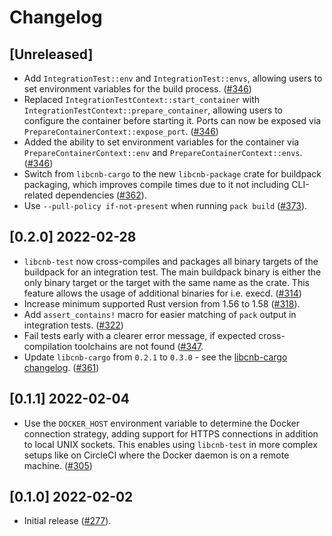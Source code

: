 # Changelog

## [Unreleased]

- Add `IntegrationTest::env` and `IntegrationTest::envs`, allowing users to set environment variables for the build process. ([#346](https://github.com/Malax/libcnb.rs/pull/346))
- Replaced `IntegrationTestContext::start_container` with `IntegrationTestContext::prepare_container`, allowing users to configure the container before starting it. Ports can now be exposed via `PrepareContainerContext::expose_port`. ([#346](https://github.com/Malax/libcnb.rs/pull/346))
- Added the ability to set environment variables for the container via `PrepareContainerContext::env` and `PrepareContainerContext::envs`. ([#346](https://github.com/Malax/libcnb.rs/pull/346))
- Switch from `libcnb-cargo` to the new `libcnb-package` crate for buildpack packaging, which improves compile times due to it not including CLI-related dependencies ([#362](https://github.com/Malax/libcnb.rs/pull/362)).
- Use `--pull-policy if-not-present` when running `pack build` ([#373](https://github.com/Malax/libcnb.rs/pull/373)).

## [0.2.0] 2022-02-28

- `libcnb-test` now cross-compiles and packages all binary targets of the buildpack for an integration test. The main buildpack binary is either the only binary target or the target with the same name as the crate. This feature allows the usage of additional binaries for i.e. execd. ([#314](https://github.com/Malax/libcnb.rs/pull/314))
- Increase minimum supported Rust version from 1.56 to 1.58 ([#318](https://github.com/Malax/libcnb.rs/pull/318)).
- Add `assert_contains!` macro for easier matching of `pack` output in integration tests. ([#322](https://github.com/Malax/libcnb.rs/pull/322))
- Fail tests early with a clearer error message, if expected cross-compilation toolchains are not found ([#347](https://github.com/Malax/libcnb.rs/pull/347).
- Update `libcnb-cargo` from `0.2.1` to `0.3.0` - see the [libcnb-cargo changelog](../libcnb-cargo/CHANGELOG.md#030-2022-02-28). ([#361](https://github.com/Malax/libcnb.rs/pull/361))

## [0.1.1] 2022-02-04

- Use the `DOCKER_HOST` environment variable to determine the Docker connection strategy, adding support for HTTPS 
connections in addition to local UNIX sockets. This enables using `libcnb-test` in more complex setups like on CircleCI 
where the Docker daemon is on a remote machine. ([#305](https://github.com/Malax/libcnb.rs/pull/305))

## [0.1.0] 2022-02-02

- Initial release ([#277](https://github.com/Malax/libcnb.rs/pull/277)).
